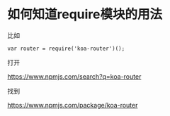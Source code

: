 # 如何知道require模块的用法

比如

```
var router = require('koa-router')();
```

打开

https://www.npmjs.com/search?q=koa-router

找到

https://www.npmjs.com/package/koa-router